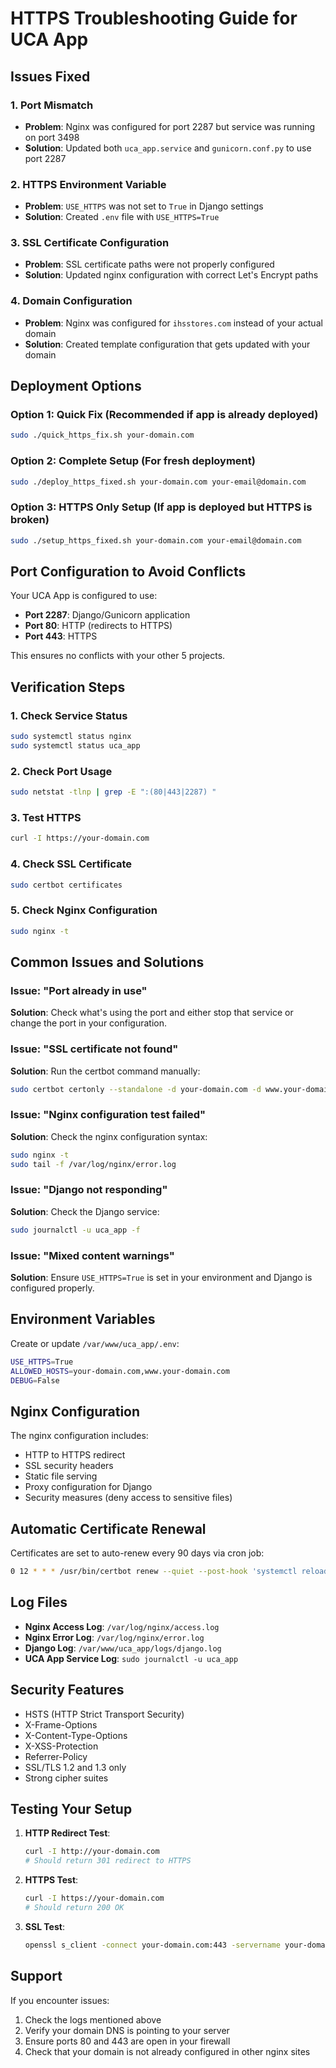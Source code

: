 # HTTPS Troubleshooting Guide for UCA App

## Issues Fixed

### 1. Port Mismatch
- **Problem**: Nginx was configured for port 2287 but service was running on port 3498
- **Solution**: Updated both `uca_app.service` and `gunicorn.conf.py` to use port 2287

### 2. HTTPS Environment Variable
- **Problem**: `USE_HTTPS` was not set to `True` in Django settings
- **Solution**: Created `.env` file with `USE_HTTPS=True`

### 3. SSL Certificate Configuration
- **Problem**: SSL certificate paths were not properly configured
- **Solution**: Updated nginx configuration with correct Let's Encrypt paths

### 4. Domain Configuration
- **Problem**: Nginx was configured for `ihsstores.com` instead of your actual domain
- **Solution**: Created template configuration that gets updated with your domain

## Deployment Options

### Option 1: Quick Fix (Recommended if app is already deployed)
```bash
sudo ./quick_https_fix.sh your-domain.com
```

### Option 2: Complete Setup (For fresh deployment)
```bash
sudo ./deploy_https_fixed.sh your-domain.com your-email@domain.com
```

### Option 3: HTTPS Only Setup (If app is deployed but HTTPS is broken)
```bash
sudo ./setup_https_fixed.sh your-domain.com your-email@domain.com
```

## Port Configuration to Avoid Conflicts

Your UCA App is configured to use:
- **Port 2287**: Django/Gunicorn application
- **Port 80**: HTTP (redirects to HTTPS)
- **Port 443**: HTTPS

This ensures no conflicts with your other 5 projects.

## Verification Steps

### 1. Check Service Status
```bash
sudo systemctl status nginx
sudo systemctl status uca_app
```

### 2. Check Port Usage
```bash
sudo netstat -tlnp | grep -E ":(80|443|2287) "
```

### 3. Test HTTPS
```bash
curl -I https://your-domain.com
```

### 4. Check SSL Certificate
```bash
sudo certbot certificates
```

### 5. Check Nginx Configuration
```bash
sudo nginx -t
```

## Common Issues and Solutions

### Issue: "Port already in use"
**Solution**: Check what's using the port and either stop that service or change the port in your configuration.

### Issue: "SSL certificate not found"
**Solution**: Run the certbot command manually:
```bash
sudo certbot certonly --standalone -d your-domain.com -d www.your-domain.com
```

### Issue: "Nginx configuration test failed"
**Solution**: Check the nginx configuration syntax:
```bash
sudo nginx -t
sudo tail -f /var/log/nginx/error.log
```

### Issue: "Django not responding"
**Solution**: Check the Django service:
```bash
sudo journalctl -u uca_app -f
```

### Issue: "Mixed content warnings"
**Solution**: Ensure `USE_HTTPS=True` is set in your environment and Django is configured properly.

## Environment Variables

Create or update `/var/www/uca_app/.env`:
```bash
USE_HTTPS=True
ALLOWED_HOSTS=your-domain.com,www.your-domain.com
DEBUG=False
```

## Nginx Configuration

The nginx configuration includes:
- HTTP to HTTPS redirect
- SSL security headers
- Static file serving
- Proxy configuration for Django
- Security measures (deny access to sensitive files)

## Automatic Certificate Renewal

Certificates are set to auto-renew every 90 days via cron job:
```bash
0 12 * * * /usr/bin/certbot renew --quiet --post-hook 'systemctl reload nginx'
```

## Log Files

- **Nginx Access Log**: `/var/log/nginx/access.log`
- **Nginx Error Log**: `/var/log/nginx/error.log`
- **Django Log**: `/var/www/uca_app/logs/django.log`
- **UCA App Service Log**: `sudo journalctl -u uca_app`

## Security Features

- HSTS (HTTP Strict Transport Security)
- X-Frame-Options
- X-Content-Type-Options
- X-XSS-Protection
- Referrer-Policy
- SSL/TLS 1.2 and 1.3 only
- Strong cipher suites

## Testing Your Setup

1. **HTTP Redirect Test**:
   ```bash
   curl -I http://your-domain.com
   # Should return 301 redirect to HTTPS
   ```

2. **HTTPS Test**:
   ```bash
   curl -I https://your-domain.com
   # Should return 200 OK
   ```

3. **SSL Test**:
   ```bash
   openssl s_client -connect your-domain.com:443 -servername your-domain.com
   ```

## Support

If you encounter issues:
1. Check the logs mentioned above
2. Verify your domain DNS is pointing to your server
3. Ensure ports 80 and 443 are open in your firewall
4. Check that your domain is not already configured in other nginx sites
